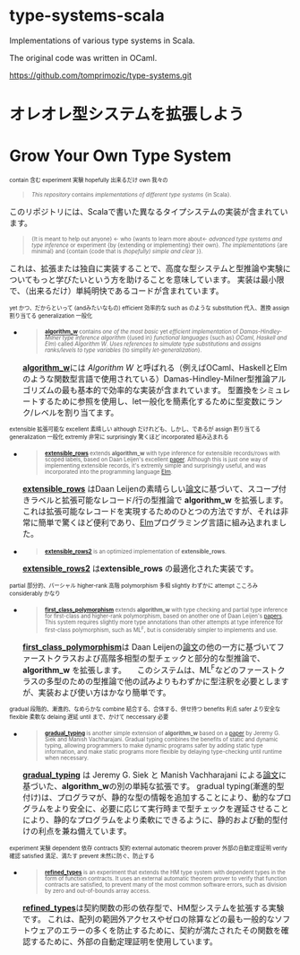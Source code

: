 # type-systems-scala

Implementations of various type systems in Scala.

The original code was written in OCaml.

https://github.com/tomprimozic/type-systems.git


# オレオレ型システムを拡張しよう

# Grow Your Own Type System

<sup><sub>
contain 含む
experiment 実験
hopefully 出来るだけ
own 我々の
</sub></sup>

> <sup><sub>
*This repository* contains *implementations of different type systems* {in Scala}.

このリポジトリには、Scalaで書いた異なるタイプシステムの実装が含まれています。

> <sup><sub>
{It is meant to help out anyone} <- who {wants to learn more about<- *advanced type systems and type inference* or experiment {by {extending or implementing} their own}.
*The implementations* {are minimal} and {contain {code that is *(hopefully) simple and clear* }}.

これは、拡張または独自に実装することで、高度な型システムと型推論や実験についてもっと学びたいという方を助けることを意味しています。
実装は最小限で、（出来るだけ）単純明快であるコードが含まれています。

<sup><sub>
yet かつ、だからといって (andみたいなもの)
efficient 効率的な
such as のような
substitution 代入、置換
assign 割り当てる
generalization 一般化
</sub></sup>

-   > <sup><sub>
    [**algorithm_w**](https://github.com/hsk/type-systems-scala/tree/master/algorithm_w)
    contains *one of the most basic* yet *efficient implementation* of *Damas-Hindley-Milner type inference algorithm*
    ({used in} *functional languages* {such as} *OCaml, Haskell and Elm*) called *Algorithm W*.
    *Uses references to simulate type substitutions* and *assigns ranks/levels to type variables* {to simplify *let-generalization*}.
    
    [**algorithm_w**](https://github.com/hsk/type-systems-scala/tree/master/algorithm_w)には
    *Algorithm W* と呼ばれる（例えばOCaml、HaskellとElmのような関数型言語で使用されている）Damas-Hindley-Milner型推論アルゴリズムの最も基本的で効率的な実装が含まれています。
    型置換をシミュレートするために参照を使用し、let一般化を簡素化するために型変数にランク/レベルを割り当てます。

<sup><sub>
extensible 拡張可能な
excellent 素晴しい
although だけれども、しかし、であるが
assign 割り当てる
generalization 一般化
extremly 非常に
surprisingly 驚くほど
incorporated 組み込まれる
</sub></sup>

-   > <sup><sub>
    [**extensible_rows**](https://github.com/hsk/type-systems-scala/tree/master/extensible_rows)
    extends **algorithm_w** with type inference for extensible records/rows
    with scoped labels, based on Daan Leijen's excellent [paper][extensible_rows]. Although
    this is just one way of implementing extensible records, it's extremly simple and
    surprisingly useful, and was incorporated into the programming language
    [Elm](http://elm-lang.org/learn/Records.elm).
	
    [**extensible_rows**](https://github.com/hsk/type-systems-scala/tree/master/extensible_rows)
    はDaan Leijenの素晴らしい[論文][extensible_rows]に基づいて、スコープ付きラベルと拡張可能なレコード/行の型推論で **algorithm_w** を拡張します。
	これは拡張可能なレコードを実現するためのひとつの方法ですが、それは非常に簡単で驚くほど便利であり、[Elm](http://elm-lang.org/learn/Records.elm)プログラミング言語に組み込まれました。

-   > <sup><sub>
    [**extensible_rows2**](https://github.com/hsk/type-systems-scala/tree/master/extensible_rows2)
    is an optimized implementation of **extensible_rows**.
    
    [**extensible_rows2**](https://github.com/hsk/type-systems-scala/tree/master/extensible_rows2)
    は**extensible_rows** の最適化された実装です。

<sup><sub>
partial 部分的、パーシャル
higher-rank 高階
polymorphism 多相
slightly わずかに
attempt こころみ
considerably かなり
</sub></sup>

-   > <sup><sub>
    [**first_class_polymorphism**](https://github.com/hsk/type-systems-scala/tree/master/first_class_polymorphism)
    extends **algorithm_w** with type checking and partial type inference for first-class
    and higher-rank polymorphism, based on another one of Daan Leijen's [papers][hmf].
    This system requires slightly more type annotations than other attempts at type inference for
    first-class polymorphism, such as ML<sup>F</sup>, but is considerably simpler to implements
    and use.

    [**first_class_polymorphism**](https://github.com/hsk/type-systems-scala/tree/master/first_class_polymorphism)は
    Daan Leijenの[論文][hmf]の他の一方に基づいてファーストクラスおよび高階多相型の型チェックと部分的な型推論で、 **algorithm_w** を拡張します。
    このシステムは、ML<sup>F</sup>などのファーストクラスの多型のための型推論で他の試みよりもわずかに型注釈を必要としますが、実装および使い方はかなり簡単です。

<sup><sub>
gradual 段階的、漸進的、なめらかな
combine 結合する、合体する、併せ持つ
benefits 利点
safer より安全な
flexible 柔軟な
delaing 遅延
until まで、かけて
neccessary 必要
</sub></sup>

-   > <sup><sub>
    [**gradual_typing**](https://github.com/hsk/type-systems-scala/tree/master/gradual_typing)
    is another simple extension of **algorithm_w** based on a [paper][gradual] by Jeremy G. Siek
    and Manish Vachharajani. Gradual typing combines the benefits of static and dynamic typing,
    allowing programmers to make dynamic programs safer by adding static type information, and
    make static programs more flexible by delaying type-checking until runtime when necessary.
    
    [**gradual_typing**](https://github.com/hsk/type-systems-scala/tree/master/gradual_typing)
    は Jeremy G. Siek と Manish Vachharajani による[論文][gradual]に基づいた、**algorithm_w**の別の単純な拡張です。
    gradual typing(漸進的型付け)は、プログラマが、静的な型の情報を追加することにより、動的なプログラムをより安全に、必要に応じて実行時まで型チェックを遅延させることにより、静的なプログラムをより柔軟にできるように、静的および動的型付けの利点を兼ね備えています。

<sup><sub>
experiment 実験
dependent 依存
contracts 契約
external automatic theorem prover 外部の自動定理証明
verify 確認
satisfied 満足、満たす
prevent 未然に防ぐ、防止する
</sub></sup>

-   > <sup><sub>
    [**refined_types**](https://github.com/hsk/type-systems-scala/tree/master/refined_types)
    is an experiment that extends the HM type system with dependent types in the form of function
    contracts. It uses an external automatic theorem prover to verify that function contracts are
    satisfied, to prevent many of the most common software errors, such
    as division by zero and out-of-bounds array access.

    [**refined_types**](https://github.com/hsk/type-systems-scala/tree/master/refined_types)は契約関数の形の依存型で、HM型システムを拡張する実験です。
    これは、配列の範囲外アクセスやゼロの除算などの最も一般的なソフトウェアのエラーの多くを防止するために、契約が満たされたその関数を確認するために、外部の自動定理証明を使用しています。


[extensible_rows]: http://research.microsoft.com/apps/pubs/default.aspx?id=65409
[hmf]: http://research.microsoft.com/apps/pubs/default.aspx?id=132621
[gradual]: http://citeseerx.ist.psu.edu/viewdoc/download?doi=10.1.1.84.8219&rep=rep1&type=pdf
